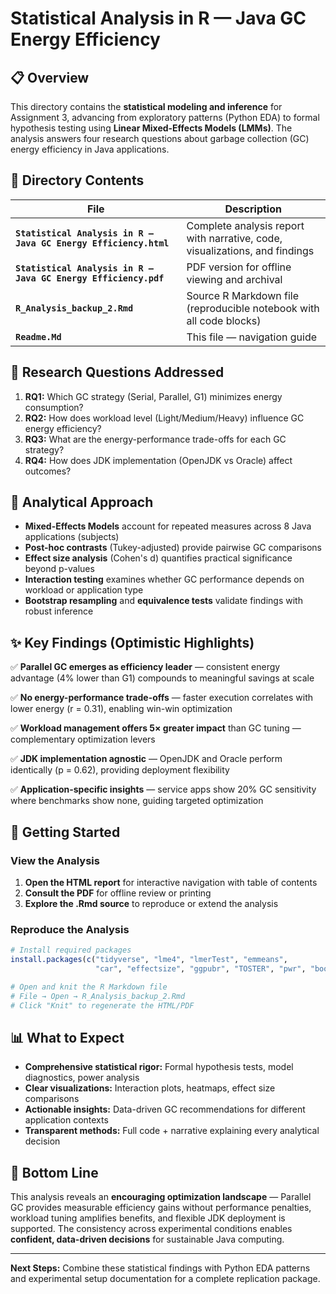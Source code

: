 # Statistical Analysis in R — Java GC Energy Efficiency

## 📋 Overview

This directory contains the **statistical modeling and inference** for Assignment 3, advancing from exploratory patterns (Python EDA) to formal hypothesis testing using **Linear Mixed-Effects Models (LMMs)**. The analysis answers four research questions about garbage collection (GC) energy efficiency in Java applications.

## 📂 Directory Contents

| File | Description |
|------|-------------|
| **`Statistical Analysis in R — Java GC Energy Efficiency.html`** | Complete analysis report with narrative, code, visualizations, and findings |
| **`Statistical Analysis in R — Java GC Energy Efficiency.pdf`** | PDF version for offline viewing and archival |
| **`R_Analysis_backup_2.Rmd`** | Source R Markdown file (reproducible notebook with all code blocks) |
| **`Readme.Md`** | This file — navigation guide |

## 🎯 Research Questions Addressed

1. **RQ1:** Which GC strategy (Serial, Parallel, G1) minimizes energy consumption?
2. **RQ2:** How does workload level (Light/Medium/Heavy) influence GC energy efficiency?
3. **RQ3:** What are the energy-performance trade-offs for each GC strategy?
4. **RQ4:** How does JDK implementation (OpenJDK vs Oracle) affect outcomes?

## 🔬 Analytical Approach

- **Mixed-Effects Models** account for repeated measures across 8 Java applications (subjects)
- **Post-hoc contrasts** (Tukey-adjusted) provide pairwise GC comparisons
- **Effect size analysis** (Cohen's d) quantifies practical significance beyond p-values
- **Interaction testing** examines whether GC performance depends on workload or application type
- **Bootstrap resampling** and **equivalence tests** validate findings with robust inference

## ✨ Key Findings (Optimistic Highlights)

✅ **Parallel GC emerges as efficiency leader** — consistent energy advantage (4% lower than G1) compounds to meaningful savings at scale

✅ **No energy-performance trade-offs** — faster execution correlates with lower energy (r = 0.31), enabling win-win optimization

✅ **Workload management offers 5× greater impact** than GC tuning — complementary optimization levers

✅ **JDK implementation agnostic** — OpenJDK and Oracle perform identically (p = 0.62), providing deployment flexibility

✅ **Application-specific insights** — service apps show 20% GC sensitivity where benchmarks show none, guiding targeted optimization

## 🚀 Getting Started

### View the Analysis

1. **Open the HTML report** for interactive navigation with table of contents
2. **Consult the PDF** for offline review or printing
3. **Explore the .Rmd source** to reproduce or extend the analysis

### Reproduce the Analysis
```r
# Install required packages
install.packages(c("tidyverse", "lme4", "lmerTest", "emmeans", 
                   "car", "effectsize", "ggpubr", "TOSTER", "pwr", "boot"))

# Open and knit the R Markdown file
# File → Open → R_Analysis_backup_2.Rmd
# Click "Knit" to regenerate the HTML/PDF
```

## 📊 What to Expect

- **Comprehensive statistical rigor:** Formal hypothesis tests, model diagnostics, power analysis
- **Clear visualizations:** Interaction plots, heatmaps, effect size comparisons
- **Actionable insights:** Data-driven GC recommendations for different application contexts
- **Transparent methods:** Full code + narrative explaining every analytical decision

## 🌟 Bottom Line

This analysis reveals an **encouraging optimization landscape** — Parallel GC provides measurable efficiency gains without performance penalties, workload tuning amplifies benefits, and flexible JDK deployment is supported. The consistency across experimental conditions enables **confident, data-driven decisions** for sustainable Java computing.

---

**Next Steps:** Combine these statistical findings with Python EDA patterns and experimental setup documentation for a complete replication package.
